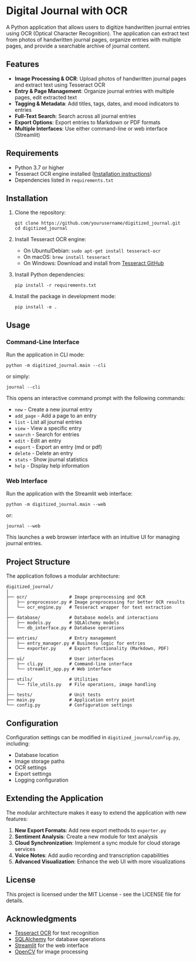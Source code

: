 # Digital Journal with OCR

A Python application that allows users to digitize handwritten journal entries using OCR (Optical Character Recognition). The application can extract text from photos of handwritten journal pages, organize entries with multiple pages, and provide a searchable archive of journal content.

## Features

- **Image Processing & OCR**: Upload photos of handwritten journal pages and extract text using Tesseract OCR
- **Entry & Page Management**: Organize journal entries with multiple pages, edit extracted text
- **Tagging & Metadata**: Add titles, tags, dates, and mood indicators to entries
- **Full-Text Search**: Search across all journal entries
- **Export Options**: Export entries to Markdown or PDF formats
- **Multiple Interfaces**: Use either command-line or web interface (Streamlit)

## Requirements

- Python 3.7 or higher
- Tesseract OCR engine installed ([Installation instructions](https://github.com/tesseract-ocr/tesseract))
- Dependencies listed in `requirements.txt`

## Installation

1. Clone the repository:
   ```
   git clone https://github.com/yourusername/digitized_journal.git
   cd digitized_journal
   ```

2. Install Tesseract OCR engine:
   - On Ubuntu/Debian: `sudo apt-get install tesseract-ocr`
   - On macOS: `brew install tesseract`
   - On Windows: Download and install from [Tesseract GitHub](https://github.com/UB-Mannheim/tesseract/wiki)

3. Install Python dependencies:
   ```
   pip install -r requirements.txt
   ```

4. Install the package in development mode:
   ```
   pip install -e .
   ```

## Usage

### Command-Line Interface

Run the application in CLI mode:

```
python -m digitized_journal.main --cli
```

or simply:

```
journal --cli
```

This opens an interactive command prompt with the following commands:
- `new` - Create a new journal entry
- `add_page` - Add a page to an entry
- `list` - List all journal entries
- `view` - View a specific entry
- `search` - Search for entries
- `edit` - Edit an entry
- `export` - Export an entry (md or pdf)
- `delete` - Delete an entry
- `stats` - Show journal statistics
- `help` - Display help information

### Web Interface

Run the application with the Streamlit web interface:

```
python -m digitized_journal.main --web
```

or:

```
journal --web
```

This launches a web browser interface with an intuitive UI for managing journal entries.

## Project Structure

The application follows a modular architecture:

```
digitized_journal/
│
├── ocr/                # Image preprocessing and OCR
│   ├── preprocessor.py # Image preprocessing for better OCR results
│   └── ocr_engine.py   # Tesseract wrapper for text extraction
│
├── database/           # Database models and interactions
│   ├── models.py       # SQLAlchemy models
│   └── db_interface.py # Database operations
│
├── entries/            # Entry management
│   ├── entry_manager.py # Business logic for entries
│   └── exporter.py     # Export functionality (Markdown, PDF)
│
├── ui/                 # User interfaces
│   ├── cli.py          # Command-line interface
│   └── streamlit_app.py # Web interface
│
├── utils/              # Utilities
│   └── file_utils.py   # File operations, image handling
│
├── tests/              # Unit tests
├── main.py             # Application entry point
└── config.py           # Configuration settings
```

## Configuration

Configuration settings can be modified in `digitized_journal/config.py`, including:
- Database location
- Image storage paths
- OCR settings
- Export settings
- Logging configuration

## Extending the Application

The modular architecture makes it easy to extend the application with new features:

1. **New Export Formats**: Add new export methods to `exporter.py`
2. **Sentiment Analysis**: Create a new module for text analysis
3. **Cloud Synchronization**: Implement a sync module for cloud storage services
4. **Voice Notes**: Add audio recording and transcription capabilities
5. **Advanced Visualization**: Enhance the web UI with more visualizations

## License

This project is licensed under the MIT License - see the LICENSE file for details.

## Acknowledgments

- [Tesseract OCR](https://github.com/tesseract-ocr/tesseract) for text recognition
- [SQLAlchemy](https://www.sqlalchemy.org/) for database operations
- [Streamlit](https://streamlit.io/) for the web interface
- [OpenCV](https://opencv.org/) for image processing